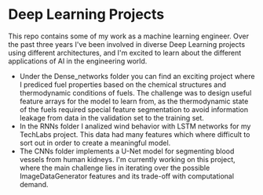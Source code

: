 # Deep Learning Projects
This repo contains some of my work as a machine learning engineer. Over the past three years I've been involved in diverse Deep Learning projects using different architectures, and I'm excited to learn about the different applications of AI in the engineering world.
- Under the Dense_networks folder you can find an exciting project where I prediced fuel properties based on the chemical structures and thermodynamic conditions of fuels. The challenge was to design useful feature arrays for the model to learn from, as the thermodynamic state of the fuels required special feature segmentation to avoid information leakage from data in the validation set to the training set.
-  In the RNNs folder I analized wind behavior with LSTM networks for my TechLabs project. This data had many features which where difficult to sort out in order to create a meaningful model.
-  The CNNs folder implements a U-Net model for segmenting blood vessels from human kidneys. I'm currently working on this project, where the main challenge lies in iterating over the possible ImageDataGenerator features and its trade-off with computational demand.

